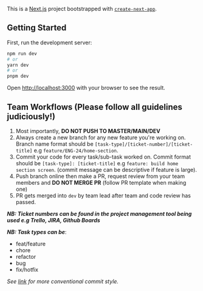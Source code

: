 This is a [Next.js](https://nextjs.org/) project bootstrapped with [`create-next-app`](https://github.com/vercel/next.js/tree/canary/packages/create-next-app).

## Getting Started

First, run the development server:

```bash
npm run dev
# or
yarn dev
# or
pnpm dev
```

Open [http://localhost:3000](http://localhost:3000) with your browser to see the result.

## Team Workflows (Please follow all guidelines judiciously!)

1. Most importantly, **DO NOT PUSH TO MASTER/MAIN/DEV**
2. Always create a new branch for any new feature you're working on. Branch name format should be `[task-type]/[ticket-number]/[ticket-title]` e.g `feature/ENG-24/home-section`.
3. Commit your code for every task/sub-task worked on. Commit format should be `[task-type]: [ticket-title]` e.g `feature: build home section screen`. (commit message can be descriptive if feature is large).
4. Push branch online then make a PR, request review from your team members and **DO NOT MERGE PR** (follow PR template when making one)
5. PR gets merged into `dev` by team lead after team and code review has passed.

***NB: Ticket numbers can be found in the project management tool being used e.g Trello, JIRA, Github Boards***

***NB: Task types can be***:

- feat/feature
- chore
- refactor
- bug
- fix/hotfix  
  
*See [link](https://kapeli.com/cheat_sheets/Conventional_Commits.docset/Contents/Resources/Documents/index) for more conventional commit style.*
